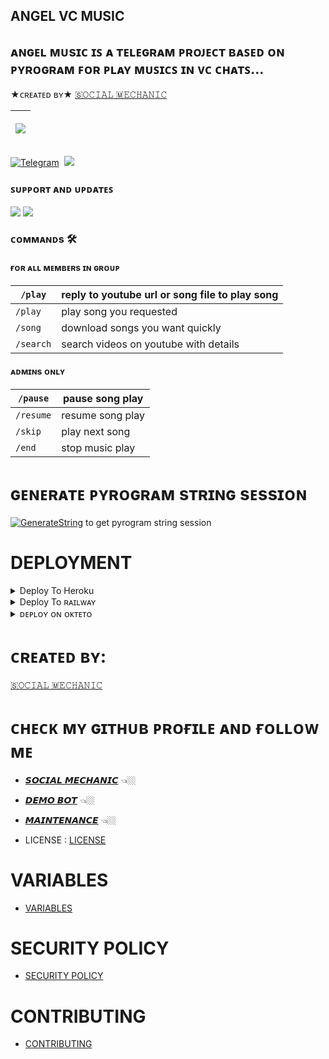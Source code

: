 ## ANGEL VC MUSIC
 ᴀɴɢᴇʟ ᴍᴜsɪᴄ ɪꜱ ᴀ ᴛᴇʟᴇɢʀᴀᴍ ᴘʀᴏᴊᴇᴄᴛ ʙᴀꜱᴇᴅ ᴏɴ ᴘʏʀᴏɢʀᴀᴍ ꜰᴏʀ ᴘʟᴀʏ ᴍᴜꜱɪᴄꜱ ɪɴ ᴠᴄ ᴄʜᴀᴛꜱ...     
 -----------
★ᴄʀᴇᴀᴛᴇᴅ ʙʏ★    [🇸𝙾𝙲𝙸𝙰𝙻 🇲𝙴𝙲𝙷𝙰𝙽𝙸𝙲](https://github.com/SOCIAL-MECHANIC-1997)

|  <p align="center"><a href="https://t.me/social_mechanic_1997"><img src="https://github.com/SOCIAL-MECHANIC-1997/ANGEL-VC-MUSIC/blob/main/Process/ImageFont/ANGELS.PNG" style="max-hight: 100%;"></a></p> |
|:---------------------------------------------------------------------------------------------------------------------------------------:                                                                                  |
 [![Telegram](https://img.shields.io/badge/Telegram-Group-003245?style=flat&labelColor=224242&logoColor=white&for-the-badge&logo=telegram)](https://t.me/tamil_chat_group_1)&nbsp; <a href="https://t.me/social_mechanic_1997"><img src="https://img.shields.io/badge/Contact-Owner-blue.svg?style=size-for-the-badge&logo=Telegram"></a>

 
### ꜱᴜᴘᴘᴏʀᴛ ᴀɴᴅ ᴜᴘᴅᴀᴛᴇꜱ
<a href="https://t.me/tamil_chat_group_1"><img src="https://img.shields.io/badge/Join-Group%20Support-blue.svg?style=for-the-badge&logo=Telegram"></a> <a href="https://t.me/social_mechanic"><img src="https://img.shields.io/badge/Join-Updates%20Channel-blue.svg?style=for-the-badge&logo=Telegram"></a>


### ᴄᴏᴍᴍᴀɴᴅs 🛠
#### ғᴏʀ ᴀʟʟ ᴍᴇᴍʙᴇʀs ɪɴ ɢʀᴏᴜᴘ
|`/play`   |  reply to youtube url or song file to play song|
|--------- | ----------
| `/play`  | <song name>  play song you requested|
| `/song`  | <song name>  download songs you want quickly|
| `/search`| <query>  search videos on youtube with details|

#### ᴀᴅᴍɪɴs ᴏɴʟʏ

| `/pause`  |  pause song play   |
| -------   | ------------------ |
| `/resume` | resume song play   |
|  `/skip`  |  play next song    |
|  `/end`   | stop music play    |


# ɢᴇɴᴇʀᴀᴛᴇ ᴘʏʀᴏɢʀᴀᴍ sᴛʀɪɴɢ sᴇssɪᴏɴ
[![GenerateString](https://img.shields.io/badge/repl.it-generateString-yellowgreen)](https://replit.com/@SOCIAL-MECHANIC-1997/getStringName#main.py) 
to get pyrogram string session

# DEPLOYMENT
<details>

<summary>  Deploy To Heroku </summary>

[![Deploy](https://www.herokucdn.com/deploy/button.svg)](https://heroku.com/deploy?template=https://github.com/SOCIAL-MECHANIC-1997/ANGEL-VC-MUSIC)

</details>
<details>
<summary>  Deploy To ʀᴀɪʟᴡᴀʏ </summary>

[![Deploy on Railway](https://railway.app/button.svg)](https://railway.app/new/template?template=https://github.com/SOCIAL-MECHANIC-1997/ANGEL-VC-MUSIC)

</details>
<details>
<summary>  ᴅᴇᴩʟᴏʏ ᴏɴ ᴏᴋᴛᴇᴛᴏ </summary>

<a href="https://cloud.okteto.com/deploy?repository=https://github.com/SOCIAL-MECHANIC-1997/ANGEL-VC-MUSIC"><img src="https://img.shields.io/badge/Deploy%20To%20Okteto-informational?style=for-the-badge&logo=Okteto" width="200" height="35.45"/></a>
 
</details>

# ᴄʀᴇᴀᴛᴇᴅ ʙʏ: 
[🇸𝙾𝙲𝙸𝙰𝙻 🇲𝙴𝙲𝙷𝙰𝙽𝙸𝙲](https://t.me/SOCIAL-MECHANIC-1997) 
# ᴄʜᴇᴄᴋ ᴍʏ ɢɪᴛʜᴜʙ ᴘʀᴏғɪʟᴇ ᴀɴᴅ ғᴏʟʟᴏᴡ ᴍᴇ 

- [𝙎𝙊𝘾𝙄𝘼𝙇 𝙈𝙀𝘾𝙃𝘼𝙉𝙄𝘾](https://github.com/SOCIAL-MECHANIC-1997) 👈🏼
- [𝘿𝙀𝙈𝙊 𝘽𝙊𝙏](https://t.me/social_mechanic_music_bot) 👈🏼
- [𝙈𝘼𝙄𝙉𝙏𝙀𝙉𝘼𝙉𝘾𝙀](https://t.me/eye_black_lover) 👈🏼

- LICENSE : [LICENSE](LICENSE)

# VARIABLES 
 - [VARIABLES](https://github.com/SOCIAL-MECHANIC-1997/ANGEL-VC-MUSIC/blob/main/sample.env)
# SECURITY POLICY
 - [SECURITY POLICY](SECURITY.md)
# CONTRIBUTING
- [CONTRIBUTING](https://github.com/SOCIAL-MECHANIC-1997/ANGEL-VC-MUSIC/blob/main/.github/workflows/CONTRIBUTING.md)
